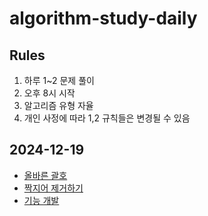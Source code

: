 # algorithm-study-daily

## Rules
1. 하루 1~2 문제 풀이
2. 오후 8시 시작
3. 알고리즘 유형 자율
4. 개인 사정에 따라 1,2 규칙들은 변경될 수 있음

## 2024-12-19
- [올바른 괄호](https://school.programmers.co.kr/learn/courses/30/lessons/12909)
- [짝지어 제거하기](https://school.programmers.co.kr/learn/courses/30/lessons/12973)
- [기능 개발](https://school.programmers.co.kr/learn/courses/30/lessons/42586)
